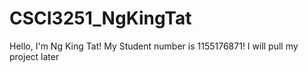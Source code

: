 # CSCI3251_NgKingTat
Hello, I'm Ng King Tat!
My Student number is 1155176871!
I will pull my project later
